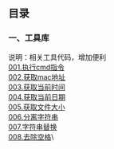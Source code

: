 ## 目录
### 一、工具库
说明：相关工具代码，增加便利\
[001.执行cmd指令](https://github.com/mirrorfire/mirrorfire/blob/master/%E5%B7%A5%E5%85%B7%E5%BA%93/001.%E6%89%A7%E8%A1%8Ccmd%E6%8C%87%E4%BB%A4)\
[002.获取mac地址](https://github.com/mirrorfire/mirrorfire/blob/master/%E5%B7%A5%E5%85%B7%E5%BA%93/002.%E8%8E%B7%E5%8F%96mac%E5%9C%B0%E5%9D%80)\
[003.获取当前时间](https://github.com/mirrorfire/mirrorfire/blob/master/%E5%B7%A5%E5%85%B7%E5%BA%93/002.%E8%8E%B7%E5%8F%96mac%E5%9C%B0%E5%9D%80)\
[004.获取当前日期](https://github.com/mirrorfire/mirrorfire/blob/master/%E5%B7%A5%E5%85%B7%E5%BA%93/004.%E8%8E%B7%E5%8F%96%E5%BD%93%E5%89%8D%E6%97%A5%E6%9C%9F)\
[005.获取文件大小](https://github.com/mirrorfire/mirrorfire/blob/master/%E5%B7%A5%E5%85%B7%E5%BA%93/005.%E8%8E%B7%E5%8F%96%E6%96%87%E4%BB%B6%E5%A4%A7%E5%B0%8F)\
[006.分离字符串](https://github.com/mirrorfire/mirrorfire/blob/master/%E5%B7%A5%E5%85%B7%E5%BA%93/006.%E5%88%86%E7%A6%BB%E5%AD%97%E7%AC%A6%E4%B8%B2)\
[007.字符串替换](https://github.com/mirrorfire/mirrorfire/blob/master/%E5%B7%A5%E5%85%B7%E5%BA%93/007.%E5%AD%97%E7%AC%A6%E4%B8%B2%E6%9B%BF%E6%8D%A2)\
[008.去除空格](https://github.com/mirrorfire/mirrorfire/blob/master/%E5%B7%A5%E5%85%B7%E5%BA%93/008.%E5%8E%BB%E9%99%A4%E7%A9%BA%E6%A0%BC)\